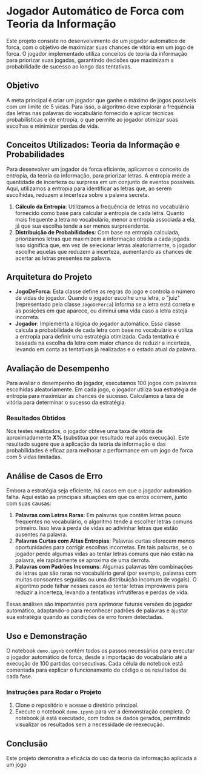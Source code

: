 # Jogador Automático de Forca com Teoria da Informação

Este projeto consiste no desenvolvimento de um jogador automático de forca, com o objetivo de maximizar suas chances de vitória em um jogo de forca. O jogador implementado utiliza conceitos de teoria da informação para priorizar suas jogadas, garantindo decisões que maximizam a probabilidade de sucesso ao longo das tentativas.

## Objetivo

A meta principal é criar um jogador que ganhe o máximo de jogos possíveis com um limite de 5 vidas. Para isso, o algoritmo deve explorar a frequência das letras nas palavras do vocabulário fornecido e aplicar técnicas probabilísticas e de entropia, o que permite ao jogador otimizar suas escolhas e minimizar perdas de vida.

## Conceitos Utilizados: Teoria da Informação e Probabilidades

Para desenvolver um jogador de forca eficiente, aplicamos o conceito de entropia, da teoria da informação, para priorizar letras. A entropia mede a quantidade de incerteza ou surpresa em um conjunto de eventos possíveis. Aqui, utilizamos a entropia para identificar as letras que, ao serem escolhidas, reduzem a incerteza sobre a palavra secreta.

1. **Cálculo da Entropia**: Utilizamos a frequência de letras no vocabulário fornecido como base para calcular a entropia de cada letra. Quanto mais frequente a letra no vocabulário, menor a entropia associada a ela, já que sua escolha tende a ser menos surpreendente.
2. **Distribuição de Probabilidades**: Com base na entropia calculada, priorizamos letras que maximizem a informação obtida a cada jogada. Isso significa que, em vez de selecionar letras aleatoriamente, o jogador escolhe aquelas que reduzem a incerteza, aumentando as chances de acertar as letras presentes na palavra.

## Arquitetura do Projeto

- **JogoDeForca**: Esta classe define as regras do jogo e controla o número de vidas do jogador. Quando o jogador escolhe uma letra, o "juiz" (representado pela classe `JogoDeForca`) informa se a letra está correta e as posições em que aparece, ou diminui uma vida caso a letra esteja incorreta.
- **Jogador**: Implementa a lógica do jogador automático. Essa classe calcula a probabilidade de cada letra com base no vocabulário e utiliza a entropia para definir uma estratégia otimizada. Cada tentativa é baseada na escolha da letra com maior chance de reduzir a incerteza, levando em conta as tentativas já realizadas e o estado atual da palavra.

## Avaliação de Desempenho

Para avaliar o desempenho do jogador, executamos 100 jogos com palavras escolhidas aleatoriamente. Em cada jogo, o jogador utiliza sua estratégia de entropia para maximizar as chances de sucesso. Calculamos a taxa de vitória para determinar o sucesso da estratégia.

### Resultados Obtidos

Nos testes realizados, o jogador obteve uma taxa de vitória de aproximadamente **X%** (substitua por resultado real após execução). Este resultado sugere que a aplicação da teoria da informação e das probabilidades é eficaz para melhorar a performance em um jogo de forca com 5 vidas limitadas.

## Análise de Casos de Erro

Embora a estratégia seja eficiente, há casos em que o jogador automático falha. Aqui estão as principais situações em que os erros ocorrem, junto com suas causas:

1. **Palavras com Letras Raras**: Em palavras que contêm letras pouco frequentes no vocabulário, o algoritmo tende a escolher letras comuns primeiro. Isso leva à perda de vidas ao adivinhar letras que estão ausentes na palavra.
2. **Palavras Curtas com Altas Entropias**: Palavras curtas oferecem menos oportunidades para corrigir escolhas incorretas. Em tais palavras, se o jogador perde algumas vidas ao tentar letras comuns que não estão na palavra, ele rapidamente se aproxima de uma derrota.
3. **Palavras com Padrões Incomuns**: Algumas palavras têm combinações de letras que são raras no vocabulário geral (por exemplo, palavras com muitas consoantes seguidas ou uma distribuição incomum de vogais). O algoritmo pode falhar nesses casos ao tentar letras improváveis para reduzir a incerteza, levando a tentativas infrutíferas e perdas de vida.

Essas análises são importantes para aprimorar futuras versões do jogador automático, adaptando-o para reconhecer padrões de palavras e ajustar sua estratégia quando as condições de erro forem detectadas.

## Uso e Demonstração

O notebook `demo.ipynb` contém todos os passos necessários para executar o jogador automático de forca, desde a importação do vocabulário até a execução de 100 partidas consecutivas. Cada célula do notebook está comentada para explicar o funcionamento do código e os resultados de cada fase.

### Instruções para Rodar o Projeto

1. Clone o repositório e acesse o diretório principal.
2. Execute o notebook `demo.ipynb` para ver a demonstração completa. O notebook já está executado, com todos os dados gerados, permitindo visualizar os resultados sem a necessidade de reexecução.

## Conclusão

Este projeto demonstra a eficácia do uso da teoria da informação aplicada a um jogo